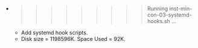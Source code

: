 * >>>>>>>>> Running inst-min-con-03-systemd-hooks.sh ...
  * Add systemd hook scripts.
  * Disk size = 1198596K. Space Used = 92K.
